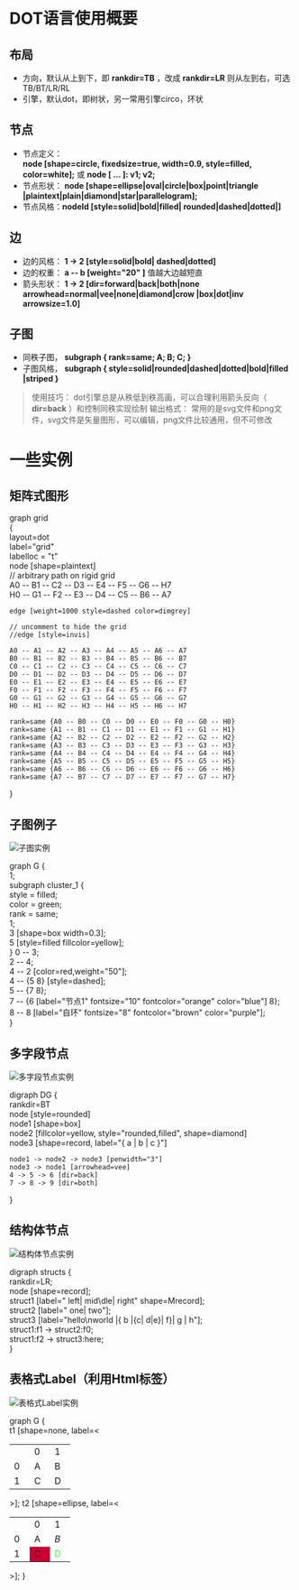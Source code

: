 DOT语言使用概要
==============

布局
----

+ 方向，默认从上到下，即 __rankdir=TB__ ，改成 __rankdir=LR__ 则从左到右，可选TB/BT/LR/RL  
+ 引擎，默认dot，即树状，另一常用引擎circo，环状  

节点
----

+ 节点定义：  
    __node [shape=circle, fixedsize=true, width=0.9, style=filled, color=white];__
    或 __node [ ... ]: v1; v2;__
+ 节点形状：
    __node [shape=ellipse|oval|circle|box|point|triangle |plaintext|plain|diamond|star|parallelogram];__  
+ 节点风格：__nodeId [style=solid|bold|filled| rounded|dashed|dotted|]__

边
--

+ 边的风格： __1 -> 2 [style=solid|bold| dashed|dotted]__
+ 边的权重： __a -- b [weight="20" ]__ 值越大边越短直
+ 箭头形状： __1 -> 2 [dir=forward|back|both|none arrowhead=normal|vee|none|diamond|crow |box|dot|inv arrowsize=1.0]__

子图
---- 

+ 同秩子图， __subgraph { rank=same; A; B; C; }__
+ 子图风格， __subgraph { style=solid|rounded|dashed|dotted|bold|filled |striped }__

> 使用技巧： dot引擎总是从秩低到秩高画，可以合理利用箭头反向（ __dir=back__ ）和控制同秩实现绘制
> 输出格式： 常用的是svg文件和png文件，svg文件是矢量图形，可以编辑，png文件比较通用，但不可修改
					
一些实例
=======

矩阵式图形
---------

graph grid  
{  
	layout=dot  
	label="grid"  
	labelloc = "t"  
	node [shape=plaintext]  
	// arbitrary path on rigid grid  
	A0 -- B1 -- C2 -- D3 -- E4 -- F5 -- G6 -- H7  
	H0 -- G1 -- F2 -- E3 -- D4 -- C5 -- B6 -- A7  

	edge [weight=1000 style=dashed color=dimgrey]  

	// uncomment to hide the grid  
	//edge [style=invis]  

	A0 -- A1 -- A2 -- A3 -- A4 -- A5 -- A6 -- A7  
	B0 -- B1 -- B2 -- B3 -- B4 -- B5 -- B6 -- B7  
	C0 -- C1 -- C2 -- C3 -- C4 -- C5 -- C6 -- C7  
	D0 -- D1 -- D2 -- D3 -- D4 -- D5 -- D6 -- D7  
	E0 -- E1 -- E2 -- E3 -- E4 -- E5 -- E6 -- E7  
	F0 -- F1 -- F2 -- F3 -- F4 -- F5 -- F6 -- F7  
	G0 -- G1 -- G2 -- G3 -- G4 -- G5 -- G6 -- G7  
	H0 -- H1 -- H2 -- H3 -- H4 -- H5 -- H6 -- H7  

	rank=same {A0 -- B0 -- C0 -- D0 -- E0 -- F0 -- G0 -- H0}  
	rank=same {A1 -- B1 -- C1 -- D1 -- E1 -- F1 -- G1 -- H1}  
	rank=same {A2 -- B2 -- C2 -- D2 -- E2 -- F2 -- G2 -- H2}  
	rank=same {A3 -- B3 -- C3 -- D3 -- E3 -- F3 -- G3 -- H3}  
	rank=same {A4 -- B4 -- C4 -- D4 -- E4 -- F4 -- G4 -- H4}  
	rank=same {A5 -- B5 -- C5 -- D5 -- E5 -- F5 -- G5 -- H5}  
	rank=same {A6 -- B6 -- C6 -- D6 -- E6 -- F6 -- G6 -- H6}  
	rank=same {A7 -- B7 -- C7 -- D7 -- E7 -- F7 -- G7 -- H7}  
}

子图例子
--------

![子图实例](img/ex1.png)

graph G {  
	1;  
	subgraph cluster_1 {  
		style = filled;  
		color = green;  
		rank = same;  
		1;  
		3 [shape=box width=0.3];  
		5 [style=filled fillcolor=yellow];  
	}
	0 -- 3;  
	2 -- 4;  
	4 -- 2 [color=red,weight="50"];  
	4 -- {5 8} [style=dashed];  
	5 -- {7 8};  
	7 -- {6 [label="节点1" fontsize="10" fontcolor="orange" color="blue"] 8};  
	8 -- 8 [label="自环" fontsize="8" fontcolor="brown" color="purple"];  
}	

多字段节点
----------

![多字段节点实例](img/ex2.png)

digraph DG {  
	rankdir=BT  
	node [style=rounded]  
	node1 [shape=box]  
	node2 [fillcolor=yellow, style="rounded,filled", shape=diamond]  
	node3 [shape=record, label="{ a | b | c }"]  

	node1 -> node2 -> node3 [penwidth="3"]  
	node3 -> node1 [arrowhead=vee]  
	4 -> 5 -> 6 [dir=back]  
	7 -> 8 -> 9 [dir=both]  
}

结构体节点
---------

![结构体节点实例](img/ex3.png)

digraph structs {  
	rankdir=LR;  
    node [shape=record];  
    struct1 [label="<f0> left|<f1> mid&#92;dle|<f2> right" shape=Mrecord];  
    struct2 [label="<f0> one|<f1> two"];  
    struct3 [label="hello&#92;nworld |{ b |{c|<here> d|e}| f}| g | h"];  
    struct1:f1 -> struct2:f0;  
    struct1:f2 -> struct3:here;  
}  

表格式Label（利用Html标签）
------------------------

![表格式Label实例](img/ex4.png)

graph G {  
    t1 [shape=none, label=<  
<table border="0" cellspacing="0">  
<tr><td width="20"></td><td width="20">0</td><td width="20">1</td></tr>  
<tr><td>0</td><td border="1">A</td><td border="1">B</td></tr>  
<tr><td>1</td><td border="1">C</td><td border="1">D</td></tr>  
</table>  
>];  
      t2 [shape=ellipse, label=<  
<table border="0" cellspacing="0">  
<tr><td width="20"></td><td width="20">0</td><td width="20">1</td></tr>  
<tr><td>0</td><td>A</td><td><i>B</i></td></tr>  
<tr><td>1</td><td bgcolor="#cc0033">C</td><td><font color="#33ff33" point-size="8">D</font></td></tr>  
</table>  
>];  
}  

